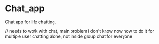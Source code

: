 # Chat_app

Chat app for life chatting.

// needs to wotk with chat, main problem i don't know now how to do it for multiple user chatting alone, not inside group chat for everyone
